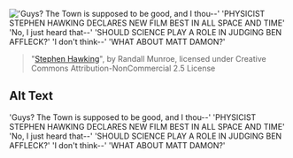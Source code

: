!['Guys?  The Town is supposed to be good, and I thou--' 'PHYSICIST STEPHEN HAWKING DECLARES NEW FILM BEST IN ALL SPACE AND TIME' 'No, I just heard that--' 'SHOULD SCIENCE PLAY A ROLE IN JUDGING BEN AFFLECK?' 'I don't think--' 'WHAT ABOUT MATT DAMON?'](https://imgs.xkcd.com/comics/stephen_hawking.png)
> "[Stephen Hawking](https://xkcd.com/799/)", by Randall Munroe, licensed under Creative Commons Attribution-NonCommercial 2.5 License

## Alt Text
'Guys?  The Town is supposed to be good, and I thou--' 'PHYSICIST STEPHEN HAWKING DECLARES NEW FILM BEST IN ALL SPACE AND TIME' 'No, I just heard that--' 'SHOULD SCIENCE PLAY A ROLE IN JUDGING BEN AFFLECK?' 'I don't think--' 'WHAT ABOUT MATT DAMON?'
